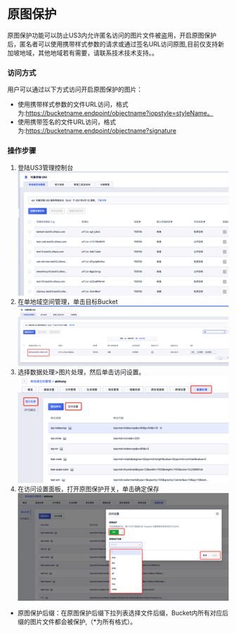 # 原图保护

原图保护功能可以防止US3内允许匿名访问的图片文件被盗用，开启原图保护后，匿名者可以使用携带样式参数的请求或通过签名URL访问原图,目前仅支持新加坡地域，其他地域若有需要，请联系技术技术支持。。

### 访问方式
用户可以通过以下方式访问开启原图保护的图片：
- 使用携带样式参数的文件URL访问，格式为:https://bucketname.endpoint/objectname?iopstyle=styleName。
- 使用携带签名的文件URL访问，格式为:https://bucketname.endpoint/objectname?signature


### 操作步骤

1. 登陆US3管理控制台
![image](/images/pic/us3.png)
2. 在单地域空间管理，单击目标Bucket
![image](/images/pic/bucket.png)
3. 选择数据处理>图片处理，然后单击访问设置。
![image](/images/pic/image_set.png)
4. 在访问设置面板，打开原图保护开关，单击确定保存
![image](/images/pic/image_protect.png)
- 原图保护后缀：在原图保护后缀下拉列表选择文件后缀，Bucket内所有对应后缀的图片文件都会被保护,（*为所有格式）。

